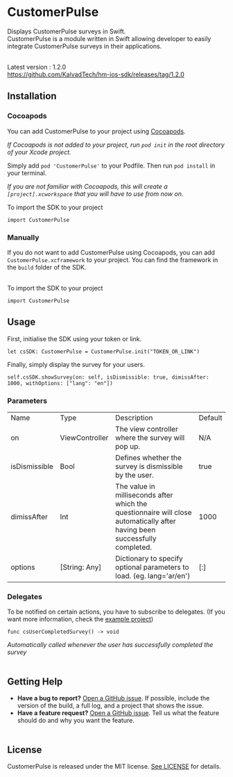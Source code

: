 
# CustomerPulse

Displays CustomerPulse surveys in Swift.
<br />
CustomerPulse is a module written in Swift allowing developer to easily integrate CustomerPulse surveys in their applications.
<br /><br />

Latest version : 1.2.0<br />
https://github.com/KalvadTech/hm-ios-sdk/releases/tag/1.2.0

## Installation

### Cocoapods

You can add CustomerPulse to your project using [Cocoapods](https://cocoapods.org/).

*If Cocoapods is not added to your project, run `pod init` in the root directory of your Xcode project.*

Simply add `pod 'CustomerPulse'` to your Podfile.
Then run `pod install` in your terminal.

*If you are not familiar with Cocoapods, this will create a `[project].xcworkspace` that you will have to use from now on.*

To import the SDK to your project

```
import CustomerPulse
```

### Manually

If you do not want to add CustomerPulse using Cocoapods, you can add `CustomerPulse.xcframework` to your project. You can find the framework in the `build` folder of the SDK.
<br /><br />

To import the SDK to your project

```
import CustomerPulse
```

## Usage

First, initialise the SDK using your token or link.

```
let csSDK: CustomerPulse = CustomerPulse.init("TOKEN_OR_LINK")
```

Finally, simply display the survey for your users.

```
self.csSDK.showSurvey(on: self, isDismissible: true, dimissAfter: 1000, withOptions: ["lang": "en"])
```
### Parameters

<table>  
  <tr>
      <td>Name</td>
      <td>Type</td>
      <td>Description</td>
      <td>Default</td>
  </tr>
  <tr>
      <td>on</td>
      <td>ViewController</td>
      <td>The view controller where the survey will pop up.</td>
      <td>N/A</td>
  </tr>
  <tr>
      <td>isDismissible</td>
      <td>Bool</td>
      <td>Defines whether the survey is dismissible by the user.</td>
      <td>true</td>
  </tr>
  <tr>
      <td>dimissAfter</td>
      <td>Int</td>
      <td>The value in milliseconds after which the questionnaire will close automatically after having been successfully completed.</td>
      <td>1000</td>
  </tr>
  <tr>
      <td>options</td>
      <td>[String: Any]</td>
      <td>Dictionary to specify optional parameters to load. (eg. lang='ar/en')</td>
      <td>[:]</td>
  </tr>
</table>

### Delegates

To be notified on certain actions, you have to subscribe to delegates.
(If you want more information, check the [example project](https://github.com/KalvadTech/CustomerPulse-ios/blob/main/example/CustomerPulseSample/CustomerPulseSample/ViewController.swift))


```
func csUserCompletedSurvey() -> void
```
*Automatically called whenever the user has successfully completed the survey*
<br /><br />

## Getting Help

- **Have a bug to report?** [Open a GitHub issue](https://github.com/KalvadTech/CustomerPulse-ios/issues). If possible, include the version of the build, a full log, and a project that shows the issue.
- **Have a feature request?** [Open a GitHub issue](https://github.com/KalvadTech/CustomerPulse-ios/issues). Tell us what the feature should do and why you want the feature.
<br /><br />

## License

CustomerPulse is released under the MIT license. [See LICENSE](https://github.com/KalvadTech/CustomerPulse-ios/blob/main/sdk/CustomerPulse/LICENSE) for details.
